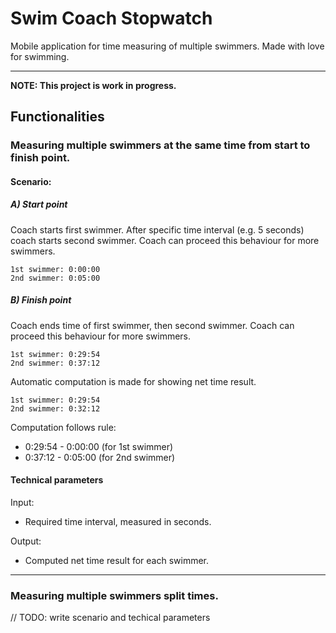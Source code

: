 # Swim Coach Stopwatch

Mobile application for time measuring of multiple swimmers. Made with love for swimming.

---

**NOTE: This project is work in progress.**

## Functionalities

### Measuring multiple swimmers at the same time from start to finish point.

#### Scenario:

##### A) Start point

Coach starts first swimmer. After specific time interval (e.g. 5 seconds) coach starts second swimmer. Coach can proceed this behaviour for more swimmers.

```
1st swimmer: 0:00:00
2nd swimmer: 0:05:00
```

##### B) Finish point

Coach ends time of first swimmer, then second swimmer. Coach can proceed this behaviour for more swimmers.

```
1st swimmer: 0:29:54
2nd swimmer: 0:37:12
```

Automatic computation is made for showing net time result.

```
1st swimmer: 0:29:54
2nd swimmer: 0:32:12
```

Computation follows rule:

- 0:29:54 - 0:00:00 (for 1st swimmer)
- 0:37:12 - 0:05:00 (for 2nd swimmer)

#### Technical parameters

Input:
- Required time interval, measured in seconds.

Output:
- Computed net time result for each swimmer.

---

### Measuring multiple swimmers split times.

// TODO: write scenario and techical parameters
